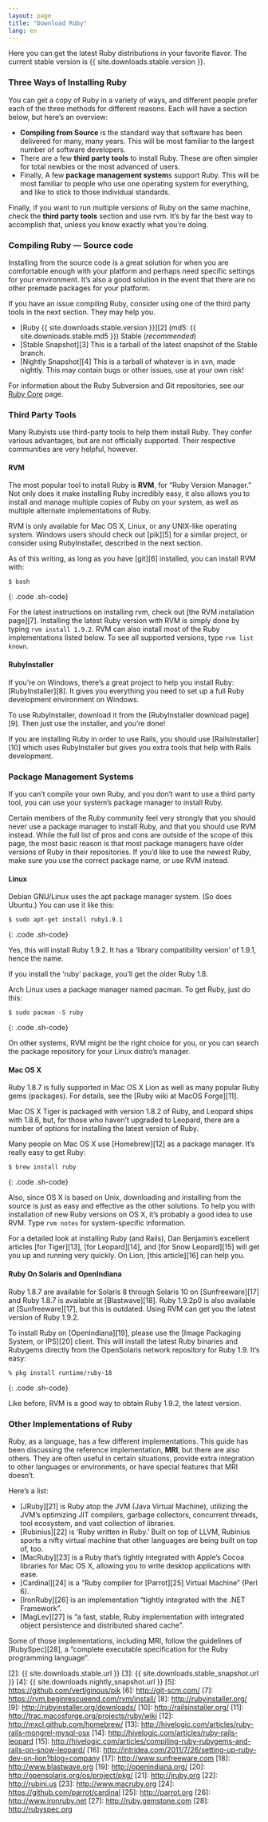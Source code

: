 ```yaml
---
layout: page
title: "Download Ruby"
lang: en
---
```


Here you can get the latest Ruby distributions in your favorite flavor.
The current stable version is {{ site.downloads.stable.version }}.

### Three Ways of Installing Ruby

You can get a copy of Ruby in a variety of ways, and different people
prefer each of the three methods for different reasons. Each will have a
section below, but here’s an overview:

* **Compiling from Source** is the standard way that software has been
  delivered for many, many years. This will be most familiar to the
  largest number of software developers.
* There are a few **third party tools** to install Ruby. These are often
  simpler for total newbies or the most advanced of users.
* Finally, A few **package management system**s support Ruby. This will
  be most familiar to people who use one operating system for
  everything, and like to stick to those individual standards.

Finally, if you want to run multiple versions of Ruby on the same
machine, check the **third party tools** section and use rvm. It’s by
far the best way to accomplish that, unless you know exactly what you’re
doing.

### Compiling Ruby — Source code

Installing from the source code is a great solution for when you are
comfortable enough with your platform and perhaps need specific settings
for your environment. It’s also a good solution in the event that there
are no other premade packages for your platform.

If you have an issue compiling Ruby, consider using one of the third
party tools in the next section. They may help you.

* [Ruby {{ site.downloads.stable.version }}][2]
  (md5: {{ site.downloads.stable.md5 }}) Stable (*recommended*)
* [Stable Snapshot][3] This is a tarball of the latest snapshot of the Stable
  branch.
* [Nightly Snapshot][4] This is a tarball of whatever is in svn, made nightly.
  This may contain bugs or other issues, use at your own risk!

For information about the Ruby Subversion and Git repositories, see our
[Ruby Core](/en/community/ruby-core/) page.

### Third Party Tools

Many Rubyists use third-party tools to help them install Ruby. They
confer various advantages, but are not officially supported. Their
respective communities are very helpful, however.

#### RVM

The most popular tool to install Ruby is **RVM**, for “Ruby Version
Manager.” Not only does it make installing Ruby incredibly easy, it also
allows you to install and manage multiple copies of Ruby on your system,
as well as multiple alternate implementations of Ruby.

RVM is only available for Mac OS X, Linux, or any UNIX-like operating
system. Windows users should check out [pik][5] for a similar project,
or consider using RubyInstaller, described in the next section.

As of this writing, as long as you have [git][6] installed, you can
install RVM with:

    $ bash 
{: .code .sh-code}

For the latest instructions on installing rvm, check out [the RVM
installation page][7]. Installing the latest Ruby version with RVM is
simply done by typing `rvm install 1.9.2`. RVM can also install most of
the Ruby implementations listed below. To see all supported versions,
type `rvm list known`.

#### RubyInstaller

If you’re on Windows, there’s a great project to help you install Ruby:
[RubyInstaller][8]. It gives you everything you need to set up a full
Ruby development environment on Windows.

To use RubyInstaller, download it from the [RubyInstaller download
page][9]. Then just use the installer, and you’re done!

If you are installing Ruby in order to use Rails, you should use
[RailsInstaller][10] which uses RubyInstaller but gives you extra tools
that help with Rails development.

### Package Management Systems

If you can’t compile your own Ruby, and you don’t want to use a third
party tool, you can use your system’s package manager to install Ruby.

Certain members of the Ruby community feel very strongly that you should
never use a package manager to install Ruby, and that you should use RVM
instead. While the full list of pros and cons are outside of the scope
of this page, the most basic reason is that most package managers have
older versions of Ruby in their repositories. If you’d like to use the
newest Ruby, make sure you use the correct package name, or use RVM
instead.

#### Linux

Debian GNU/Linux uses the apt package manager system. (So does Ubuntu.)
You can use it like this:

    $ sudo apt-get install ruby1.9.1
{: .code .sh-code}

Yes, this will install Ruby 1.9.2. It has a ‘library compatibility
version’ of 1.9.1, hence the name.

If you install the ‘ruby’ package, you’ll get the older Ruby 1.8.

Arch Linux uses a package manager named pacman. To get Ruby, just do
this:

    $ sudo pacman -S ruby
{: .code .sh-code}

On other systems, RVM might be the right choice for you, or you can
search the package repository for your Linux distro’s manager.

#### Mac OS X

Ruby 1.8.7 is fully supported in Mac OS X Lion as well as many popular
Ruby gems (packages). For details, see the [Ruby wiki at MacOS
Forge][11].

Mac OS X Tiger is packaged with version 1.8.2 of Ruby, and Leopard ships
with 1.8.6, but, for those who haven’t upgraded to Leopard, there are a
number of options for installing the latest version of Ruby.

Many people on Mac OS X use [Homebrew][12] as a package manager. It’s
really easy to get Ruby:

    $ brew install ruby
{: .code .sh-code}

Also, since OS X is based on Unix, downloading and installing from the
source is just as easy and effective as the other solutions. To help you
with installation of new Ruby versions on OS X, it’s probably a good
idea to use RVM. Type `rvm notes` for system-specific information.

For a detailed look at installing Ruby (and Rails), Dan Benjamin’s
excellent articles [for Tiger][13], [for Leopard][14], and [for Snow
Leopard][15] will get you up and running very quickly. On Lion, [this
article][16] can help you.

#### Ruby On Solaris and OpenIndiana

Ruby 1.8.7 are available for Solaris 8 through Solaris 10 on
[Sunfreeware][17] and Ruby 1.8.7 is available at [Blastwave][18]. Ruby
1.9.2p0 is also available at [Sunfreeware][17], but this is outdated.
Using RVM can get you the latest version of Ruby 1.9.2.

To install Ruby on [OpenIndiana][19], please use the [Image Packaging
System, or IPS][20] client. This will install the latest Ruby binaries
and Rubygems directly from the OpenSolaris network repository for Ruby
1.9. It’s easy:

    % pkg install runtime/ruby-18
{: .code .sh-code}

Like before, RVM is a good way to obtain Ruby 1.9.2, the latest version.

### Other Implementations of Ruby

Ruby, as a language, has a few different implementations. This guide has
been discussing the reference implementation, **MRI**, but there are
also others. They are often useful in certain situations, provide extra
integration to other languages or environments, or have special features
that MRI doesn’t.

Here’s a list:

* [JRuby][21] is Ruby atop the JVM (Java Virtual Machine), utilizing the
  JVM’s optimizing JIT compilers, garbage collectors, concurrent
  threads, tool ecosystem, and vast collection of libraries.
* [Rubinius][22] is ‘Ruby written in Ruby.’ Built on top of LLVM,
  Rubinius sports a nifty virtual machine that other languages are being
  built on top of, too.
* [MacRuby][23] is a Ruby that’s tightly integrated with Apple’s Cocoa
  libraries for Mac OS X, allowing you to write desktop applications
  with ease.
* [Cardinal][24] is a “Ruby compiler for [Parrot][25] Virtual Machine”
  (Perl 6).
* [IronRuby][26] is an implementation “tightly integrated with the .NET
  Framework”.
* [MagLev][27] is “a fast, stable, Ruby implementation with integrated
  object persistence and distributed shared cache”.

Some of those implementations, including MRI, follow the guidelines of
[RubySpec][28], a “complete executable specification for the Ruby
programming language”.



[1]: http://www.ruby-lang.org/en/about/license.txt 
[2]: {{ site.downloads.stable.url }}
[3]: {{ site.downloads.stable_snapshot.url }}
[4]: {{ site.downloads.nightly_snapshot.url }}
[5]: https://github.com/vertiginous/pik 
[6]: http://git-scm.com/ 
[7]: https://rvm.beginrescueend.com/rvm/install/ 
[8]: http://rubyinstaller.org/ 
[9]: http://rubyinstaller.org/downloads/ 
[10]: http://railsinstaller.org/ 
[11]: http://trac.macosforge.org/projects/ruby/wiki 
[12]: http://mxcl.github.com/homebrew/ 
[13]: http://hivelogic.com/articles/ruby-rails-mongrel-mysql-osx 
[14]: http://hivelogic.com/articles/ruby-rails-leopard 
[15]: http://hivelogic.com/articles/compiling-ruby-rubygems-and-rails-on-snow-leopard/ 
[16]: http://intridea.com/2011/7/26/setting-up-ruby-dev-on-lion?blog=company 
[17]: http://www.sunfreeware.com 
[18]: http://www.blastwave.org 
[19]: http://openindiana.org/ 
[20]: http://opensolaris.org/os/project/pkg/ 
[21]: http://jruby.org 
[22]: http://rubini.us 
[23]: http://www.macruby.org 
[24]: https://github.com/parrot/cardinal 
[25]: http://parrot.org 
[26]: http://www.ironruby.net 
[27]: http://ruby.gemstone.com 
[28]: http://rubyspec.org 
